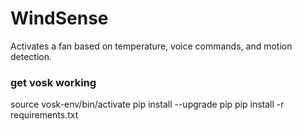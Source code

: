# WindSense
Activates a fan based on temperature, voice commands, and motion detection.




### get vosk working
source vosk-env/bin/activate
pip install --upgrade pip
pip install -r requirements.txt
